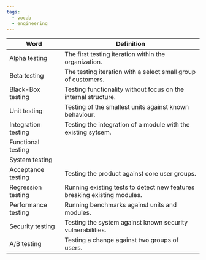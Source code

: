 ```yaml
---
tags:
  - vocab
  - engineering
---
```

| Word                | Definition                                                               |
| ------------------- | ------------------------------------------------------------------------ |
| Alpha testing       | The first testing iteration within the organization.                     |
| Beta testing        | The testing iteration with a select small group of customers.            |
| Black-Box testing   | Testing functionality without focus on the internal structure.           |
| Unit testing        | Testing of the smallest units against known behaviour.                   |
| Integration testing | Testing the integration of a module with the existing sytsem.            |
| Functional testing  |                                                                          |
| System testing      |                                                                          |
| Acceptance testing  | Testing the product against core user groups.                            |
| Regression testing  | Running existing tests to detect new features breaking existing modules. |
| Performance testing | Running benchmarks against units and modules.                            |
| Security testing    | Testing the system against known security vulnerabilities.               |
| A/B testing         | Testing a change against two groups of users.                            |